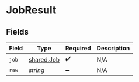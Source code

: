 # JobResult


## Fields

| Field                                           | Type                                            | Required                                        | Description                                     |
| ----------------------------------------------- | ----------------------------------------------- | ----------------------------------------------- | ----------------------------------------------- |
| `job`                                           | [shared.Job](../../../sdk/models/shared/job.md) | :heavy_check_mark:                              | N/A                                             |
| `raw`                                           | *string*                                        | :heavy_minus_sign:                              | N/A                                             |
